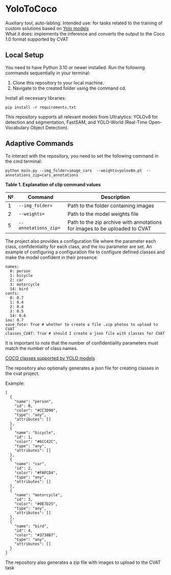 # YoloToCoco
Auxiliary tool, auto-labling. 
Intended use: for tasks related to the training of custom solutions based on [Yolo models][1]  
What it does: implements the inference and converts the output to the Coco 1.0 format supported by CVAT

## Local Setup
You need to have Python 3.10 or newer installed.
Run the following commands sequentially in your terminal:

1. Clone this repository to your local machine.
2. Navigate to the created folder using the command cd.

Install all necessary libraries:

`pip install -r requirements.txt`

This repository supports all relevant models from Ultralytics: YOLOv8 for detection and segmentation, FastSAM, and YOLO-World (Real-Time Open-Vocabulary Object Detection).

## Adaptive Commands
To interact with the repository, you need to set the following command in the cmd terminal:

`python main.py --img_folder=image_cars  --weights=yolov8m.pt  --annotations_zip=cars_annotations `


**Table 1. Explanation of clip command values**

| № | Command               | Description                                                                                     |
|---|-----------------------|-------------------------------------------------------------------------------------------------|
| 1 | `--img_folder=`       | Path to the folder containing images                                                            |
| 2 | `--weights=`          | Path to the model weights file                                                                  |
| 5 | `--annotations_zip=`  | Path to the zip archive with annotations for images to be uploaded to CVAT                      |

The project also provides a configuration file where the parameter each class, confidentiality for each class, and the iou parameter are set.
An example of configuring a configuration file to configure defined classes and make the model confident in their presence:
```
names:
  0: person
  1: bicycle
  2: car
  3: motorcycle
  14: bird
confs:
  0: 0.7
  1: 0.4
  2: 0.4
  3: 0.5
  14: 0.6
iou: 0.7
save_foto: True # whether to create a file .zip photos to upload to CVAT
classes_CVAT: True # should I create a json file with classes for CVAT
```

It is important to note that the number of confidentiality parameters must match the number of class names.

[COCO classes supported by YOLO models][2] 

The repository also optionally generates a json file for creating classes in the cvat project.

Example:
```
[
  {
    "name": "person",
    "id": 0,
    "color": "#CC3D90",
    "type": "any",
    "attributes": []
  },
  {
    "name": "bicycle",
    "id": 1,
    "color": "#6CC42C",
    "type": "any",
    "attributes": []
  },
  {
    "name": "car",
    "id": 2,
    "color": "#FAFCD4",
    "type": "any",
    "attributes": []
  },
  {
    "name": "motorcycle",
    "id": 3,
    "color": "#0E7D25",
    "type": "any",
    "attributes": []
  },
  {
    "name": "bird",
    "id": 4,
    "color": "#3738B7",
    "type": "any",
    "attributes": []
  }
]
```
The repository also generates a zip file with images to upload to the CVAT task

[1]: https://docs.ultralytics.com/ru/models/
[2]: https://github.com/ultralytics/ultralytics/blob/main/ultralytics/cfg/datasets/coco.yaml
